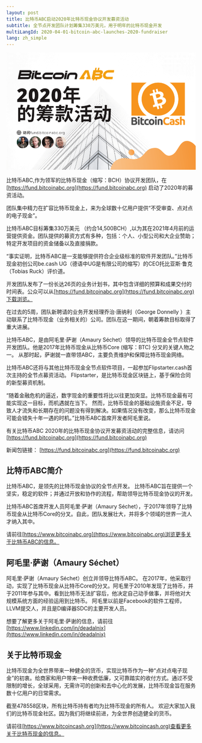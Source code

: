 ```yaml
---
layout: post
title: 比特币ABC启动2020年比特币现金协议开发募资活动
subtitle: 全节点开发团队计划筹集330万美元，用于明年的比特币现金开发
multiLangId: 2020-04-01-bitcoin-abc-launches-2020-fundraiser
lang: zh_simple
---
```


![Bitcoin ABC 2020 Funding Campaign](/img/BitcoinABC-2020-Funding-zh.png)

比特币ABC,作为领军的比特币现金（缩写：BCH）协议开发团队，在[https://fund.bitcoinabc.org](https://fund.bitcoinabc.org) 启动了2020年的募资活动。

 团队集中精力在扩容比特币现金上，来为全球数十亿用户提供“不受审查、点对点的电子现金”。

比特币ABC目标筹集330万美元 （约合14,500BCH）,以为其在2021年4月前的运营提供资金。团队提供的募资方式有多种，包括：个人、小型公司和大企业赞助；特定开发项目的资金储备以及直接捐款。

“事实证明，比特币ABC是一支能够提供符合企业级标准的软件开发团队。”比特币现金初创公司be.cash UG（德语中UG是有限公司的缩写）的CEO托比亚斯·鲁克（Tobias Ruck）评价道。

开发团队发布了一份长达26页的业务计划书，其中包含详细的预算和成果交付的时间表。公众可以从[https://fund.bitcoinabc.org](https://fund.bitcoinabc.org)下载浏览。

在过去的5周，团队新聘请的业务开发经理乔治·唐纳利（George Donnelly ）主动联系了比特币现金（业务相关的）公司。团队在这一期间，朝着筹款目标取得了重大进展。

比特币ABC，是由阿毛里·萨谢（Amaury Séchet）领导的比特币现金全节点软件开发团队。他是2017年比特币现金从比特币Core (缩写：BTC) 分叉的关键人物之一。 从那时起，萨谢就一直带领ABC，主要负责维护和保障比特币现金网络。

比特币ABC还将与其他比特币现金全节点软件项目，一起参加Flipstarter.cash首次主持的全节点募资活动。 Flipstarter，是比特币现金区块链上，基于保险合同的新型募资机制。

“随着金融危机的逼近，数字现金的重要性将比以往更加突显。比特币现金最有可能实现这一目标，而机遇就在当下。 然而，比特币现金的基础设施资金不足，导致人才流失和长期存在的问题没有得到解决。如果情况没有改变，那么比特币现金可能会错失十年一遇的时机。”比特币ABC首席开发者阿毛里说。

有关比特币ABC 2020年的比特币现金协议开发募资活动的完整信息，请访问[https://fund.bitcoinabc.org](https://fund.bitcoinabc.org)

新闻包链接： [https://fund.bitcoinabc.org](https://fund.bitcoinabc.org)

## 比特币ABC简介

比特币ABC，是领先的比特币现金协议的全节点开发。 比特币ABC旨在提供一个坚实，稳定的软件；并通过开放和协作的流程，帮助领导比特币现金协议的开发。

比特币ABC首席开发人员阿毛里·萨谢（Amaury Séchet），于2017年领导了比特币现金从比特币Core的分叉。自此，团队发展壮大，并将多个领域的世界一流人才纳入其中。

请前往[https://www.bitcoinabc.org](https://www.bitcoinabc.org)浏览更多关于比特币ABC的信息。

## 阿毛里·萨谢（Amaury Séchet）

阿毛里·萨谢（Amaury Séchet）创立并领导比特币ABC。 在2017年，他采取行动，实现了比特币现金从比特币Core的分叉。阿毛里于2010年发现了比特币，并于2011年参与其中。看到比特币无法扩容后，他决定自己动手做事，并将他对大规模系统方面的经验运用到比特币。 阿毛里以前是Facebook的软件工程师，LLVM提交人，并且是D编译器SDC的主要开发人员。

想要了解更多关于阿毛里·萨谢的信息，请前往[https://www.linkedin.com/in/deadalnix](https://www.linkedin.com/in/deadalnix)

## 关于比特币现金

比特币现金为全世界带来一种健全的货币，实现比特币作为一种“点对点电子现金”的初衷。给商家和用户带来一种收费低廉，又可靠踏实的收付方式。通过不受限制的增长，全球采用，无需许可的创新和去中心化的发展，比特币现金旨在服务数十亿用户的日常需求。

截至478558区块，所有比特币持有者均为比特币现金的所有人。 欢迎大家加入我们的比特币现金社区。因为我们将继续前进，为全世界创造健全的货币。

请前往[https://www.bitcoincash.org](https://www.bitcoincash.org)查看更多关于比特币现金的信息。
